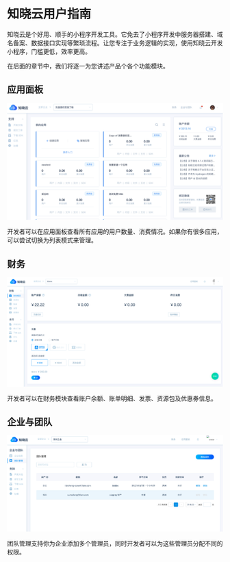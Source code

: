 <!-- ex_nonav -->

# 知晓云用户指南

知晓云是个好用、顺手的小程序开发工具。它免去了小程序开发中服务器搭建、域名备案、数据接口实现等繁琐流程。让您专注于业务逻辑的实现，使用知晓云开发小程序，门槛更低，效率更高。

在后面的章节中，我们将逐一为您讲述产品个各个功能模块。

## 应用面板

![应用面板](/images/dashboard/application-panel.png)

开发者可以在应用面板查看所有应用的用户数量、消费情况。如果你有很多应用，可以尝试切换为列表模式来管理。

## 财务

![财务](/images/dashboard/financial.png)

开发者可以在财务模块查看账户余额、账单明细、发票、资源包及优惠券信息。

## 企业与团队

![企业与团队](/images/dashboard/enterprise-team.png)

团队管理支持你为企业添加多个管理员，同时开发者可以为这些管理员分配不同的权限。
